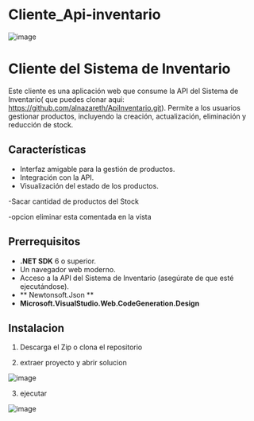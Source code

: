 # Cliente_Api-inventario

![image](https://github.com/user-attachments/assets/317eedba-01ad-4dde-8d17-39040d439b5e)


# Cliente del Sistema de Inventario

Este cliente es una aplicación web que consume la API del Sistema de Inventario( que puedes clonar aqui: https://github.com/alnazareth/ApiInventario.git). Permite a los usuarios gestionar productos, incluyendo la creación, actualización, eliminación y reducción de stock.

## Características

- Interfaz amigable para la gestión de productos.
- Integración con la API.
- Visualización del estado de los productos.

-Sacar cantidad de productos del Stock

-opcion eliminar esta comentada en la vista

## Prerrequisitos

- **.NET SDK** 6 o superior.
- Un navegador web moderno.
- Acceso a la API del Sistema de Inventario (asegúrate de que esté ejecutándose).
- ** Newtonsoft.Json **
- **Microsoft.VisualStudio.Web.CodeGeneration.Design**

## Instalacion

1. Descarga el Zip o clona el repositorio

2. extraer proyecto y abrir solucion

![image](https://github.com/user-attachments/assets/c537963c-26f1-4a89-992b-a3b69cca2f64)

3. ejecutar

 ![image](https://github.com/user-attachments/assets/fff73fbf-56df-4ddf-9045-4dd8455b8f3b)
